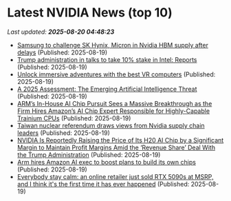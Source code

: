 # Latest NVIDIA News (top 10)
_Last updated: **2025-08-20 04:48:23**_

- [Samsung to challenge SK Hynix, Micron in Nvidia HBM supply after delays](https://www.digitimes.com/news/a20250818PD231/samsung-hbm-nvidia-sk-hynix-micron.html) (Published: 2025-08-19)
- [Trump administration in talks to take 10% stake in Intel: Reports](https://indianexpress.com/article/technology/trump-administration-in-talks-to-take-10-stake-in-intel-reports-10197779/) (Published: 2025-08-19)
- [Unlock immersive adventures with the best VR computers](https://www.bostonherald.com/2025/08/19/unlock-immersive-adventures-with-the-best-vr-computers/) (Published: 2025-08-19)
- [A 2025 Assessment: The Emerging Artificial Intelligence Threat](https://survivalblog.com/2025/08/19/assessing-the-emerging-artificial-intelligence-threat/) (Published: 2025-08-19)
- [ARM’s In-House AI Chip Pursuit Sees a Massive Breakthrough as the Firm Hires Amazon’s AI Chip Expert Responsible for Highly-Capable Trainium CPUs](https://wccftech.com/arm-in-house-ai-chip-pursuit-sees-a-massive-breakthrough-as-the-firm-hires-amazon-ai-chip-expert/) (Published: 2025-08-19)
- [Taiwan nuclear referendum draws views from Nvidia supply chain leaders](https://www.digitimes.com/news/a20250819VL205/taiwan-nuclear-nvidia-plant-security.html) (Published: 2025-08-19)
- [NVIDIA Is Reportedly Raising the Price of Its H20 AI Chip by a Significant Margin to Maintain Profit Margins Amid the ‘Revenue Share’ Deal With the Trump Administration](https://wccftech.com/nvidia-is-reportedly-raising-the-price-of-its-h20-ai-chip-by-a-significant-margin/) (Published: 2025-08-19)
- [Arm hires Amazon AI exec to boost plans to build its own chips](https://economictimes.indiatimes.com/tech/technology/arm-hires-amazon-ai-exec-to-boost-plans-to-build-its-own-chips/articleshow/123375744.cms) (Published: 2025-08-19)
- [Everybody stay calm: an online retailer just sold RTX 5090s at MSRP, and I think it's the first time it has ever happened](https://www.xda-developers.com/everybody-stay-calm-an-online-retailer-just-sold-rtx-5090s-at-msrp-and-i-think-its-the-first-time-it-has-ever-happened/) (Published: 2025-08-19)
